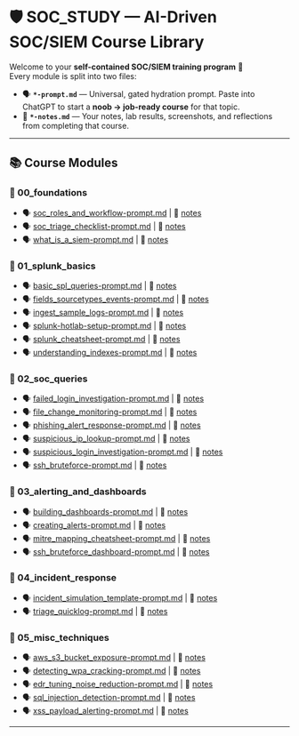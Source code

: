 # 🛡️ SOC_STUDY — AI-Driven SOC/SIEM Course Library

Welcome to your **self-contained SOC/SIEM training program** 🎯  
Every module is split into two files:

- 🗣️ **`*-prompt.md`** — Universal, gated hydration prompt. Paste into ChatGPT to start a **noob → job-ready course** for that topic.  
- 📝 **`*-notes.md`** — Your notes, lab results, screenshots, and reflections from completing that course.

---

## 📚 Course Modules

### 📂 00_foundations
- 🗣️ [soc_roles_and_workflow-prompt.md](00_foundations/soc_roles_and_workflow-prompt.md) | 📝 [notes](00_foundations/soc_roles_and_workflow-notes.md)  
- 🗣️ [soc_triage_checklist-prompt.md](00_foundations/soc_triage_checklist-prompt.md) | 📝 [notes](00_foundations/soc_triage_checklist-notes.md)  
- 🗣️ [what_is_a_siem-prompt.md](00_foundations/what_is_a_siem-prompt.md) | 📝 [notes](00_foundations/what_is_a_siem-notes.md)  

### 📂 01_splunk_basics
- 🗣️ [basic_spl_queries-prompt.md](01_splunk_basics/basic_spl_queries-prompt.md) | 📝 [notes](01_splunk_basics/basic_spl_queries-notes.md)  
- 🗣️ [fields_sourcetypes_events-prompt.md](01_splunk_basics/fields_sourcetypes_events-prompt.md) | 📝 [notes](01_splunk_basics/fields_sourcetypes_events-notes.md)  
- 🗣️ [ingest_sample_logs-prompt.md](01_splunk_basics/ingest_sample_logs-prompt.md) | 📝 [notes](01_splunk_basics/ingest_sample_logs-notes.md)  
- 🗣️ [splunk-hotlab-setup-prompt.md](01_splunk_basics/splunk-hotlab-setup-prompt.md) | 📝 [notes](01_splunk_basics/splunk-hotlab-setup-notes.md)  
- 🗣️ [splunk_cheatsheet-prompt.md](01_splunk_basics/splunk_cheatsheet-prompt.md) | 📝 [notes](01_splunk_basics/splunk_cheatsheet-notes.md)  
- 🗣️ [understanding_indexes-prompt.md](01_splunk_basics/understanding_indexes-prompt.md) | 📝 [notes](01_splunk_basics/understanding_indexes-notes.md)  

### 📂 02_soc_queries
- 🗣️ [failed_login_investigation-prompt.md](02_soc_queries/failed_login_investigation-prompt.md) | 📝 [notes](02_soc_queries/failed_login_investigation-notes.md)  
- 🗣️ [file_change_monitoring-prompt.md](02_soc_queries/file_change_monitoring-prompt.md) | 📝 [notes](02_soc_queries/file_change_monitoring-notes.md)  
- 🗣️ [phishing_alert_response-prompt.md](02_soc_queries/phishing_alert_response-prompt.md) | 📝 [notes](02_soc_queries/phishing_alert_response-notes.md)  
- 🗣️ [suspicious_ip_lookup-prompt.md](02_soc_queries/suspicious_ip_lookup-prompt.md) | 📝 [notes](02_soc_queries/suspicious_ip_lookup-notes.md)  
- 🗣️ [suspicious_login_investigation-prompt.md](02_soc_queries/suspicious_login_investigation-prompt.md) | 📝 [notes](02_soc_queries/suspicious_login_investigation-notes.md)  
- 🗣️ [ssh_bruteforce-prompt.md](02_soc_queries/ssh_bruteforce-prompt.md) | 📝 [notes](02_soc_queries/ssh_bruteforce-notes.md)  

### 📂 03_alerting_and_dashboards
- 🗣️ [building_dashboards-prompt.md](03_alerting_and_dashboards/building_dashboards-prompt.md) | 📝 [notes](03_alerting_and_dashboards/building_dashboards-notes.md)  
- 🗣️ [creating_alerts-prompt.md](03_alerting_and_dashboards/creating_alerts-prompt.md) | 📝 [notes](03_alerting_and_dashboards/creating_alerts-notes.md)  
- 🗣️ [mitre_mapping_cheatsheet-prompt.md](03_alerting_and_dashboards/mitre_mapping_cheatsheet-prompt.md) | 📝 [notes](03_alerting_and_dashboards/mitre_mapping_cheatsheet-notes.md)  
- 🗣️ [ssh_bruteforce_dashboard-prompt.md](03_alerting_and_dashboards/ssh_bruteforce_dashboard-prompt.md) | 📝 [notes](03_alerting_and_dashboards/ssh_bruteforce_dashboard-notes.md)  

### 📂 04_incident_response
- 🗣️ [incident_simulation_template-prompt.md](04_incident_response/incident_simulation_template-prompt.md) | 📝 [notes](04_incident_response/incident_simulation_template-notes.md)  
- 🗣️ [triage_quicklog-prompt.md](04_incident_response/triage_quicklog-prompt.md) | 📝 [notes](04_incident_response/triage_quicklog-notes.md)  

### 📂 05_misc_techniques
- 🗣️ [aws_s3_bucket_exposure-prompt.md](05_misc_techniques/aws_s3_bucket_exposure-prompt.md) | 📝 [notes](05_misc_techniques/aws_s3_bucket_exposure-notes.md)  
- 🗣️ [detecting_wpa_cracking-prompt.md](05_misc_techniques/detecting_wpa_cracking-prompt.md) | 📝 [notes](05_misc_techniques/detecting_wpa_cracking-notes.md)  
- 🗣️ [edr_tuning_noise_reduction-prompt.md](05_misc_techniques/edr_tuning_noise_reduction-prompt.md) | 📝 [notes](05_misc_techniques/edr_tuning_noise_reduction-notes.md)  
- 🗣️ [sql_injection_detection-prompt.md](05_misc_techniques/sql_injection_detection-prompt.md) | 📝 [notes](05_misc_techniques/sql_injection_detection-notes.md)  
- 🗣️ [xss_payload_alerting-prompt.md](05_misc_techniques/xss_payload_alerting-prompt.md) | 📝 [notes](05_misc_techniques/xss_payload_alerting-notes.md)  

---
